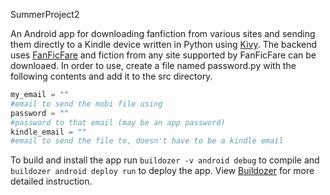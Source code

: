 SummerProject2

An Android app for downloading fanfiction from various sites and sending them directly to a Kindle device written in Python using [Kivy](https://kivy.org/). The backend uses [FanFicFare](https://github.com/JimmXinu/FanFicFare) and fiction from any site supported by FanFicFare can be downloaed. In order to use, create a file named password.py with the following contents and add it to the src directory. 

```python
my_email = ""
#email to send the mobi file using
password = ""
#password to that email (may be an app password)
kindle_email = ""
#email to send the file to, doesn't have to be a kindle email
```
To build and install the app run `buildozer -v android debug` to compile and `buildozer android deploy run` to deploy the app. View [Buildozer](https://buildozer.readthedocs.io/en/latest/) for more detailed instruction.
